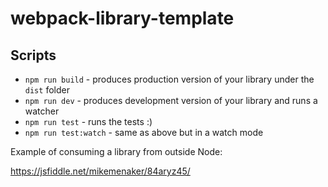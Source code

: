 # webpack-library-template

## Scripts

* `npm run build` - produces production version of your library under the `dist` folder
* `npm run dev` - produces development version of your library and runs a watcher
* `npm run test` - runs the tests :)
* `npm run test:watch` - same as above but in a watch mode


Example of consuming a library from outside Node:

https://jsfiddle.net/mikemenaker/84aryz45/


